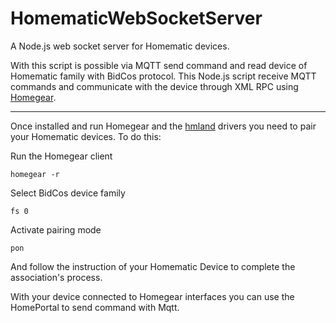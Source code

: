 # HomematicWebSocketServer
A Node.js web socket server for Homematic devices.

With this script is possible via MQTT send command and read device of Homematic family with BidCos protocol.
This Node.js script receive MQTT commands and communicate with the device through XML RPC using [Homegear](https://github.com/Homegear/Homegear). 

---

Once installed and run Homegear and the [hmland](https://git.zerfleddert.de/cgi-bin/gitweb.cgi/hmcfgusb) drivers you need to pair your Homematic devices. To do this:

Run the Homegear client

`homegear -r`

Select BidCos device family

`fs 0`

Activate pairing mode

`pon`

And follow the instruction of your Homematic Device to complete the association's process.

With your device connected to Homegear interfaces you can use the HomePortal to send command with Mqtt.
